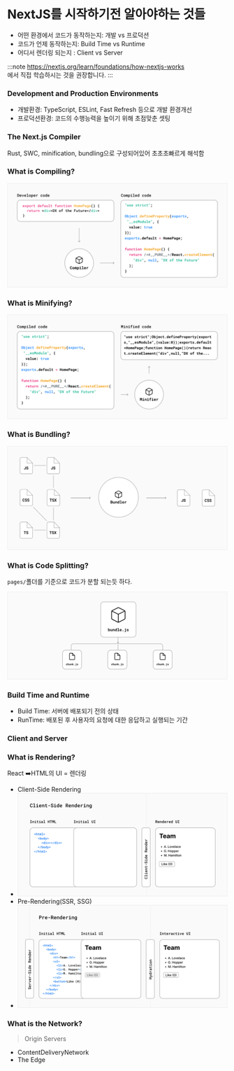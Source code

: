 # NextJS를 시작하기전 알아야하는 것들

- 어떤 환경에서 코드가 동작하는지: 개발 vs 프로덕션
- 코드가 언제 동작하는지: Build Time vs Runtime
- 어디서 렌더링 되는지 : Client vs Server

:::note
https://nextjs.org/learn/foundations/how-nextjs-works <br/>
에서 직접 학습하시는 것을 권장합니다.
:::

### Development and Production Environments

- 개발환경: TypeScript, ESLint, Fast Refresh 등으로 개발 환경개선
- 프로덕션환경: 코드의 수행능력을 높이기 위해 초점맞춘 셋팅

### The Next.js Compiler

Rust, SWC, minification, bundling으로 구성되어있어 초초초빠르게 해석함

### What is Compiling?

![img](images/compiling.png)

### What is Minifying?

![img](images/minifying.png)

### What is Bundling?

![img](images/bundling.png)

### What is Code Splitting?

`pages/`폴더를 기준으로 코드가 분할 되는듯 하다.

![img](images/code-splitting.png)

### Build Time and Runtime

- Build Time: 서버에 배포되기 전의 상태
- RunTime: 배포된 후 사용자의 요청에 대한 응답하고 실행되는 기간



### Client and Server

### What is Rendering?

React :arrow_right:HTML의 UI  = 렌더링

- Client-Side Rendering
- ![img](images/client-side-rendering.png)
- Pre-Rendering(SSR, SSG)
- ![img](images/pre-rendering.png)

### What is the Network?



> Origin Servers

- ContentDeliveryNetwork
- The Edge
